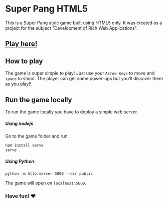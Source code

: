 # Super Pang HTML5
This is a Super Pang style game built using HTML5 only. It was created as a project for the subject "Development of Rich Web Applications".

## [Play here!](https://ikerurle.github.io/super-pang-html5/)

## How to play
The game is super simple to play! Just use your `Arrow Keys` to move and `space` to shoot. The player can get some power-ups but you'll discover them as you play!!

## Run the game locally
To run the game locally you have to deploy a simple web server.

##### Using nodejs
Go to the game folder and run:

```bash
npm install serve
serve .
```
##### Using Python
    python -m http.server 5000 --dir public

The game will open on `localhost:5000`.



### Have fun! :heart:
